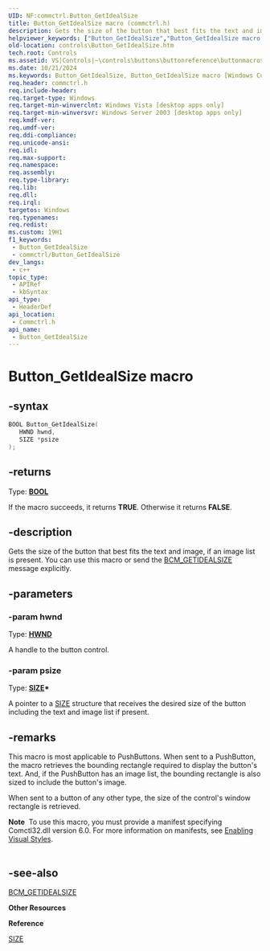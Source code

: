 ```yaml
---
UID: NF:commctrl.Button_GetIdealSize
title: Button_GetIdealSize macro (commctrl.h)
description: Gets the size of the button that best fits the text and image, if an image list is present. You can use this macro or send the BCM_GETIDEALSIZE message explicitly.
helpviewer_keywords: ["Button_GetIdealSize","Button_GetIdealSize macro [Windows Controls]","_win32_Button_GetIdealSize","_win32_Button_GetIdealSize_cpp","commctrl/Button_GetIdealSize","controls.Button_GetIdealSize","controls._win32_Button_GetIdealSize"]
old-location: controls\Button_GetIdealSize.htm
tech.root: Controls
ms.assetid: VS|Controls|~\controls\buttons\buttonreference\buttonmacros\button_getidealsize.htm
ms.date: 10/21/2024
ms.keywords: Button_GetIdealSize, Button_GetIdealSize macro [Windows Controls], _win32_Button_GetIdealSize, _win32_Button_GetIdealSize_cpp, commctrl/Button_GetIdealSize, controls.Button_GetIdealSize, controls._win32_Button_GetIdealSize
req.header: commctrl.h
req.include-header: 
req.target-type: Windows
req.target-min-winverclnt: Windows Vista [desktop apps only]
req.target-min-winversvr: Windows Server 2003 [desktop apps only]
req.kmdf-ver: 
req.umdf-ver: 
req.ddi-compliance: 
req.unicode-ansi: 
req.idl: 
req.max-support: 
req.namespace: 
req.assembly: 
req.type-library: 
req.lib: 
req.dll: 
req.irql: 
targetos: Windows
req.typenames: 
req.redist: 
ms.custom: 19H1
f1_keywords:
 - Button_GetIdealSize
 - commctrl/Button_GetIdealSize
dev_langs:
 - c++
topic_type:
 - APIRef
 - kbSyntax
api_type:
 - HeaderDef
api_location:
 - Commctrl.h
api_name:
 - Button_GetIdealSize
---
```


# Button_GetIdealSize macro

## -syntax

```cpp
BOOL Button_GetIdealSize(
   HWND hwnd,
   SIZE *psize
);
```

## -returns

Type: **[BOOL](/windows/desktop/winprog/windows-data-types)**

If the macro succeeds, it returns <b>TRUE</b>. Otherwise it returns <b>FALSE</b>.


## -description

Gets the size of the button that best fits the text and image, if an image list is present. You can use this macro or send the <a href="/windows/desktop/Controls/bcm-getidealsize">BCM_GETIDEALSIZE</a> message explicitly.

## -parameters

### -param hwnd

Type: <b><a href="/windows/desktop/WinProg/windows-data-types">HWND</a></b>

A handle to the button control.

### -param psize

Type: <b><a href="/windows/win32/api/windef/ns-windef-size">SIZE</a>*</b>

A pointer to a <a href="/windows/win32/api/windef/ns-windef-size">SIZE</a> structure that receives the desired size of the button including the text and image list if present.

## -remarks

This macro is most applicable to PushButtons. When sent to a PushButton, the macro retrieves the bounding rectangle required to display the button's text. And, if the PushButton has an image list, the bounding rectangle is also sized to include the button's image. 

When sent to a button of any other type, the size of the control's window rectangle is retrieved.

<div class="alert"><b>Note</b>  To use this macro, you must provide a manifest specifying Comctl32.dll version 6.0. For more information on manifests, see <a href="/windows/desktop/Controls/cookbook-overview">Enabling Visual Styles</a>.</div>
<div> </div>

## -see-also

<a href="/windows/desktop/Controls/bcm-getidealsize">BCM_GETIDEALSIZE</a>



<b>Other Resources</b>



<b>Reference</b>



<a href="/windows/win32/api/windef/ns-windef-size">SIZE</a>
